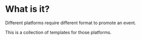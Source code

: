 # What is it?
Different platforms require different format to promote an event.

This is a collection of templates for those platforms.
